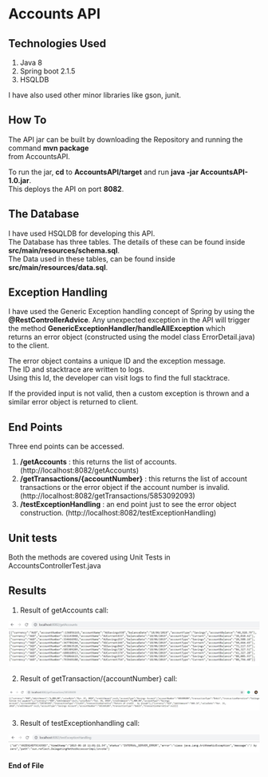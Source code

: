 Accounts API
============

## Technologies Used ##
1. Java 8
2. Spring boot 2.1.5
3. HSQLDB

I have also used other minor libraries like gson, junit.

## How To ##
The API jar can be built by downloading the Repository and running the command **mvn package**  
from AccountsAPI.

To run the jar, **cd** to **AccountsAPI/target** and run **java -jar AccountsAPI-1.0.jar**.  
This deploys the API on port **8082**.

## The Database ##

I have used HSQLDB for developing this API.  
The Database has three tables. The details of these can be found inside **src/main/resources/schema.sql**.  
The Data used in these tables, can be found inside **src/main/resources/data.sql**.

## Exception Handling ##

I have used the Generic Exception handling concept of Spring by using the **@RestControllerAdvice**. 
Any unexpected exception in the API will trigger the method **GenericExceptionHandler/handleAllException** which  
returns an error object (constructed using the model class ErrorDetail.java) to the client. 

The error object contains a unique ID and the exception message.  
The ID and stacktrace are written to logs.  
Using this Id, the developer can visit logs to find the full stacktrace.

If the provided input is not valid, then a custom exception is thrown and a similar error object is returned to client.

## End Points ##

Three end points can be accessed.  
1. **/getAccounts** : this returns the list of accounts. (http://localhost:8082/getAccounts)  
2. **/getTransactions/{accountNumber}** : this returns the list of account transactions or the error object if the account number is invalid. (http://localhost:8082/getTransactions/5853092093)  
3. **/testExceptionHandling** : an end point just to see the error object construction.  (http://localhost:8082/testExceptionHandling)

## Unit tests ##
Both the methods are covered using Unit Tests in AccountsControllerTest.java

## Results ##

1. Result of getAccounts call:

![alt text](https://github.com/venki276/AccountsAPI/blob/master/Endpoint1.jpg)

2. Result of getTransaction/{accountNumber} call:

![alt text](https://github.com/venki276/AccountsAPI/blob/master/Endpoint2.jpg)

3. Result of testExceptionhandling call:

![alt text](https://github.com/venki276/AccountsAPI/blob/master/Endpoint3.jpg)

**End of File**
